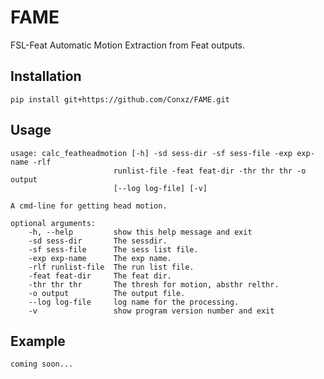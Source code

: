 FAME
====

FSL-Feat Automatic Motion Extraction from Feat outputs.

Installation
------------

	pip install git+https://github.com/Conxz/FAME.git

Usage
-----

	usage: calc_featheadmotion [-h] -sd sess-dir -sf sess-file -exp exp-name -rlf
                           runlist-file -feat feat-dir -thr thr thr -o output
                           [--log log-file] [-v]

	A cmd-line for getting head motion.

	optional arguments:
  		-h, --help         show this help message and exit
  		-sd sess-dir       The sessdir.
 		-sf sess-file      The sess list file.
  		-exp exp-name      The exp name.
  		-rlf runlist-file  The run list file.
  		-feat feat-dir     The feat dir.
  		-thr thr thr       The thresh for motion, absthr relthr.
  		-o output          The output file.
  		--log log-file     log name for the processing.
  		-v                 show program version number and exit

Example
-------
	coming soon...
